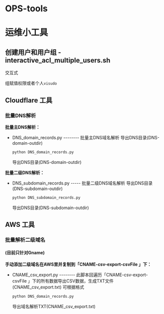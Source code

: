 # OPS-tools
# 运维小工具

## 创建用户和用户组 - interactive_acl_multiple_users.sh

交互式

组赋值权限或者个人<code>visudo</code>

## Cloudflare  工具  

### 批量DNS解析

**批量主DNS解析：**
- DNS_domain_records.py  --------  批量主DNS域名解析  导出DNS目录(DNS-domain-outdir) 
    ``` bash
    python DNS_domain_records.py  
    ```
    导出DNS目录(DNS-domain-outdir)

**批量二级DNS解析：**
- DNS_subdomain_records.py  -----  批量二级DNS域名解析  导出DNS目录(DNS-subdomain-outdir)
    ``` bash
    python DNS_subdomain_records.py
    ```
    导出DNS目录(DNS-subdomain-outdir)

## AWS 工具

### 批量解析二级域名

#### (目前只针对Gname)

**手动添加二级域名在AWS里并复制到「CNAME-csv-export-csvFile 」下：**
- CNAME_csv_export.py  --------  此脚本回遍历「CNAME-csv-export-csvFile 」下的所有数据导出CSV数据，生成TXT文件(CNAME_csv_export.txt) 可根据格式
    ``` bash
    python DNS_domain_records.py  
    ```
    导出域名解析TXT(CNAME_csv_export.txt)  

